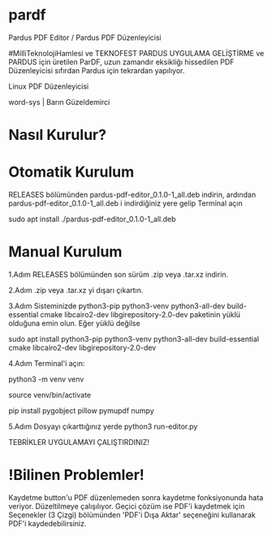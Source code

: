 # pardf
Pardus PDF Editor / Pardus PDF Düzenleyicisi

#MilliTeknolojiHamlesi ve TEKNOFEST PARDUS UYGULAMA GELİŞTİRME ve PARDUS için üretilen ParDF, uzun zamandır eksikliğı hissedilen PDF Düzenleyicisi sıfırdan Pardus için tekrardan yapılıyor.

Linux PDF Düzenleyicisi

word-sys | Barın Güzeldemirci

# Nasıl Kurulur?

# Otomatik Kurulum

RELEASES bölümünden pardus-pdf-editor_0.1.0-1_all.deb indirin, ardından pardus-pdf-editor_0.1.0-1_all.deb i indirdiğiniz yere gelip Terminal açın

sudo apt install ./pardus-pdf-editor_0.1.0-1_all.deb

# Manual Kurulum

1.Adım RELEASES bölümünden son sürüm .zip veya .tar.xz indirin.

2.Adım .zip veya .tar.xz yi dışarı çıkartın.

3.Adım Sisteminizde python3-pip python3-venv python3-all-dev build-essential cmake libcairo2-dev libgirepository-2.0-dev paketinin yüklü olduğuna emin olun. Eğer yüklü değilse

sudo apt install python3-pip python3-venv python3-all-dev build-essential cmake libcairo2-dev libgirepository-2.0-dev

4.Adım Terminal'i açın:

python3 -m venv venv 

source venv/bin/activate 

pip install pygobject pillow pymupdf numpy
                        
5.Adım Dosyayı çıkarttığınız yerde python3 run-editor.py

TEBRİKLER UYGULAMAYI ÇALIŞTIRDINIZ!

# !Bilinen Problemler!
Kaydetme button'u PDF düzenlemeden sonra kaydetme fonksiyonunda hata veriyor. Düzeltilmeye çalışılıyor. Geçici çözüm ise PDF'i kaydetmek için Seçenekler (3 Çizgi) bölümünden 'PDF'i Dışa Aktar' seçeneğini kullanarak PDF'i kaydedebilirsiniz.

                        
